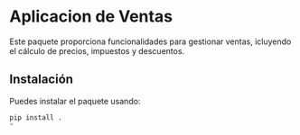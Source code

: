 # Aplicacion de Ventas

Este paquete proporciona funcionalidades para gestionar ventas, icluyendo el cálculo de precios, impuestos y descuentos. 

## Instalación

Puedes instalar el paquete usando: 

```bash
pip install .
"